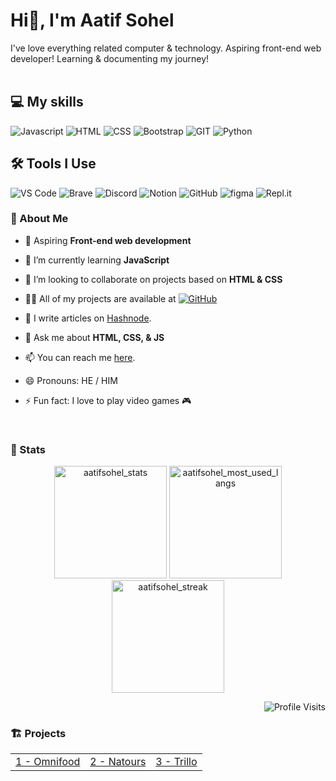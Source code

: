 
# Hi👋, I'm Aatif Sohel

I've love everything related computer & technology. Aspiring front-end web developer! Learning & documenting my journey!
</br>
</br>

<!-- MY SKILLS -->
## 💻 My skills

![Javascript](https://img.shields.io/badge/javscript-%F7DF1E.svg?style=for-the-badge&logo=javascript&logoColor=black&color=F7DF1E)
![HTML](https://img.shields.io/badge/html5-%3776AB.svg?style=for-the-badge&logo=html5&logoColor=white&color=E34F26)
![CSS](https://img.shields.io/badge/css3-%1572B6.svg?style=for-the-badge&logo=css3&logoColor=white&color=1572B6)
![Bootstrap](https://img.shields.io/badge/bootstrap-%3776AB.svg?style=for-the-badge&logo=bootstrap&logoColor=white&color=563D7C)
![GIT](https://img.shields.io/badge/git-%3776AB.svg?style=for-the-badge&logo=git&logoColor=white&color=F05032)
![Python](https://img.shields.io/badge/python-%3776AB.svg?style=for-the-badge&logo=python&logoColor=white&color=3776AB)
</br>

<!-- TOOLS I USE -->

## 🛠 Tools I Use

![VS Code](https://img.shields.io/badge/VS%20Code-007ACC.svg?&style=for-the-badge&logo=visual-studio-code&logoColor=white)
![Brave](https://img.shields.io/badge/-Brave-FB542B?&style=for-the-badge&logo=brave&logoColor=white)
![Discord](https://img.shields.io/badge/-Discord-5865F2.svg?&style=for-the-badge&logo=discord&logoColor=white)
![Notion](https://img.shields.io/badge/Notion-010101.svg?&style=for-the-badge&logo=notion&logoColor=white)
![GitHub](https://img.shields.io/badge/GitHub-327FC7.svg?&style=for-the-badge&logo=github&logoColor=white)
![figma](https://img.shields.io/badge/figma-F24E1E?style=for-the-badge&logo=figma&logoColor=white)
![Repl.it](https://img.shields.io/badge/Repl.it-0D101E.svg?&style=for-the-badge&logo=Replit&logoColor=white)
</br>

<!-- ABOUT ME -->
### 🙂 About Me

- 🔭 Aspiring **Front-end web development**

- 🌱 I’m currently learning **JavaScript**

- 👯 I’m looking to collaborate on projects based on **HTML & CSS**

- 👨‍💻 All of my projects are available at [![GitHub](https://img.shields.io/badge/GitHub-161B22.svg?logo=github&logoColor=white)](https://github.com/aatifsohel)

- 📝 I write articles on [Hashnode](https://hashnode.com/@aatifsohel).

- 💬 Ask me about **HTML, CSS, & JS**

- 📫 You can reach me [here](https://twitter.com/AatifSohel).

- 😄 Pronouns: HE / HIM

- ⚡ Fun fact: I love to play video games 🎮
</br>

<!-- STATS -->  
### 🚀 Stats 
<p align="center"> 
<!-- AATIF SOHEL'S GITHUB STATS -->
  <img height="180em" src="https://github-readme-stats.vercel.app/api?username=aatifsohel&show_icons=true" alt="aatifsohel_stats" /> 

<!-- MOST USED LANGUAGES -->  
  <img height="180em" src="https://github-readme-stats.vercel.app/api/top-langs/?username=aatifsohel&layout=compact" alt="aatifsohel_most_used_langs" />
  
<!-- LONGEST STREAK -->  
  <img height="180em" src="https://github-readme-streak-stats.herokuapp.com/?user=aatifsohel&" alt="aatifsohel_streak"/>
</p>
<p align="right"> <img src="https://komarev.com/ghpvc/?username=aatifsohel" alt="Profile Visits" /></p>

### 🏗 Projects
<table width="100%"><tr><td align="center"><a href="https://github.com/aatifsohel/project-omnifood">1 - Omnifood</a> </td><td align="center"><a href="https://github.com/aatifsohel/natours-project">2 - Natours</a> </td><td align="center"><a href="https://github.com/aatifsohel/trillo-project">3 - Trillo</a> </td></tr></table>


<!--
**aatifsohel/aatifsohel** is a ✨ _special_ ✨ repository because its `README.md` (this file) appears on your GitHub profile.

Here are some ideas to get you started:

- 🔭 I’m currently working on ...
- 🌱 I’m currently learning ...
- 👯 I’m looking to collaborate on ...
- 🤔 I’m looking for help with ...
- 💬 Ask me about ...
- 📫 How to reach me: ...
- 😄 Pronouns: ...
- ⚡ Fun fact: ...
-->

